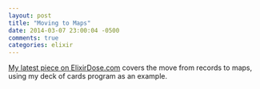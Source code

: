 ```yaml
---
layout: post
title: "Moving to Maps"
date: 2014-03-07 23:00:04 -0500
comments: true
categories: elixir
---
```

[My latest piece on ElixirDose.com](http://elixirdose.com/maps-part-2/) covers the move from records to maps, using my deck of cards program as an example.